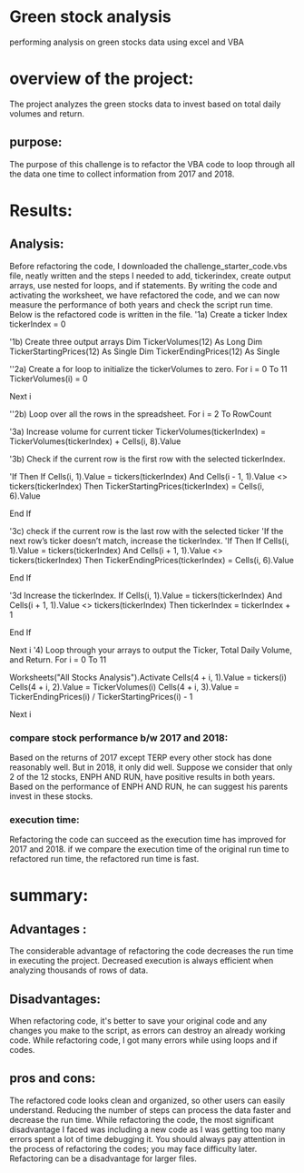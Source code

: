 # Green stock analysis
performing analysis on green stocks data using excel and VBA
# overview of the project:
The project analyzes the green stocks data to invest based on total daily volumes and return.
## purpose:
The purpose of this challenge is to refactor the VBA code to loop through all the data one time to collect information from 2017 and 2018. 
# Results:
## Analysis:
Before refactoring the code, I downloaded the challenge_starter_code.vbs file, neatly written and the steps I needed to add, tickerindex, create output arrays, use nested for loops, and if statements. By writing the code and activating the worksheet, we have refactored the code, and we can now measure the performance of both years and check the script run time. 
Below is the refactored code is written in the file.
 '1a) Create a ticker Index
 tickerIndex = 0

'1b) Create three output arrays
Dim TickerVolumes(12) As Long
Dim TickerStartingPrices(12) As Single
Dim TickerEndingPrices(12) As Single

''2a) Create a for loop to initialize the tickerVolumes to zero.
For i = 0 To 11
TickerVolumes(i) = 0
   
Next i
        
''2b) Loop over all the rows in the spreadsheet.
  For i = 2 To RowCount

 '3a) Increase volume for current ticker
     TickerVolumes(tickerIndex) = TickerVolumes(tickerIndex) + Cells(i, 8).Value

    
 '3b) Check if the current row is the first row with the selected tickerIndex.
   
 'If  Then
    If Cells(i, 1).Value = tickers(tickerIndex) And Cells(i - 1, 1).Value <> tickers(tickerIndex) Then
    TickerStartingPrices(tickerIndex) = Cells(i, 6).Value
       
  End If
    
'3c) check if the current row is the last row with the selected ticker
'If the next row’s ticker doesn’t match, increase the tickerIndex.
    'If  Then
     If Cells(i, 1).Value = tickers(tickerIndex) And Cells(i + 1, 1).Value <> tickers(tickerIndex) Then
     TickerEndingPrices(tickerIndex) = Cells(i, 6).Value
   
   End If

'3d Increase the tickerIndex.
    If Cells(i, 1).Value = tickers(tickerIndex) And Cells(i + 1, 1).Value <> tickers(tickerIndex) Then
    tickerIndex = tickerIndex + 1
    
End If
    

Next i
'4) Loop through your arrays to output the Ticker, Total Daily Volume, and Return.
For i = 0 To 11
    
Worksheets("All Stocks Analysis").Activate
Cells(4 + i, 1).Value = tickers(i)
Cells(4 + i, 2).Value = TickerVolumes(i)
Cells(4 + i, 3).Value = TickerEndingPrices(i) / TickerStartingPrices(i) - 1
        
Next i
### compare stock performance b/w 2017 and 2018:
Based on the returns of 2017 except TERP every other stock has done reasonably well. But in 2018, it only did well. Suppose we consider that only 2 of the 12 stocks, ENPH AND RUN, have positive results in both years. Based on the performance of ENPH AND RUN, he can suggest his parents invest in these stocks. 
### execution time:
Refactoring the code can succeed as the execution time has improved for 2017 and 2018. if we compare the execution time of the original run time to refactored run time, the refactored run time is fast.
# summary:
## Advantages :
The considerable advantage of refactoring the code decreases the run time in executing the project. Decreased execution is always efficient when analyzing thousands of rows of data.
## Disadvantages:
When refactoring code, it's better to save your original code and any changes you make to the script, as errors can destroy an already working code. While refactoring code, I got many errors while using loops and if codes.
## pros and cons:
The refactored code looks clean and organized, so other users can easily understand. Reducing the number of steps can process the data faster and decrease the run time.
While refactoring the code, the most significant disadvantage I faced was including a new code as I was getting too many errors spent a lot of time debugging it. You should always pay attention in the process of refactoring the codes; you may face difficulty later. Refactoring can be a disadvantage for larger files.


   
   
    

       
            



 
 
       
      











